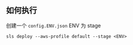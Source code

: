 #

## 如何执行

创建一个 `config.ENV.json` ENV 为 stage

```shell
sls deploy --aws-profile default --stage <ENV>
```




